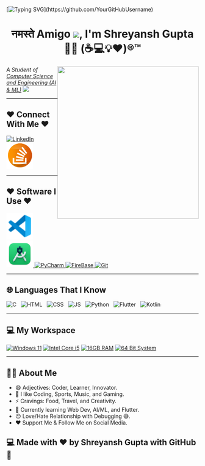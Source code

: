 
[![Typing SVG](https://readme-typing-svg.herokuapp.com/?font=Righteous&color=016EEA&size=60&center=true&vCenter=true&width=900&height=100&lines=Hello+%F0%9F%91%8B+My+Name+is+Shreyansh.;I+Am+a+Software+Developer....;Feel+Free+to+Get+in+Touch.+%F0%9F%98%84;Nice+to+Meet+You!!!...)](https://github.com/YourGitHubUsername)

<h1 align="center">नमस्ते Amigo <img src="https://user-images.githubusercontent.com/74038190/214644145-264f4759-7633-441e-9d67-d8dda9d50d26.gif" width="60px" />, I'm Shreyansh Gupta 👱🏼 (☕💻💡❤️)®™</h1>

<img align='right' src="https://user-images.githubusercontent.com/74038190/219923809-b86dc415-a0c2-4a38-bc88-ad6cf06395a8.gif" width="370" height="400">

*A Student of [Computer Science and Engineering (AI & ML)](https://your-portfolio-link.com)* <img src="https://media.giphy.com/media/WUlplcMpOCEmTGBtBW/giphy.gif" width="40"> 

---

## ❤️ Connect With Me ❤️  

</a> 
<a href="https://www.linkedin.com/in/shreyansh-gupta-634024242">
  <img alt="LinkedIn" height="70px" src="https://img.icons8.com/?size=100&id=13930&format=png&color=000000" />
</a> 
</a>
<a href="https://stackoverflow.com/users/yourid/shreyansh-gupta">
  <img alt="StackOverflow" height="70px" src="https://github.com/sahilihas/README/blob/main/stack-overflow.png">
</a>

---

## ❤️ Software I Use ❤️  

<a href="https://code.visualstudio.com">
 <img alt="Visual Studio" height="70px" src="https://github.com/sahilihas/README/blob/main/icons8-visual-studio-code-2019-48.png" />
</a> 
<a href="https://developer.android.com/studio">
 <img alt="Android Studio" height="70px" src="https://github.com/sahilihas/README/blob/main/android%20studio.png" />
</a>
<a href="https://www.jetbrains.com/pycharm/">
 <img alt="PyCharm" height="70px" src="https://github.com/Anmol-Baranwal/Cool-GIFs-For-GitHub/assets/74038190/de038172-e903-4951-926c-755878deb0b4" />
</a>
<a href="https://firebase.google.com">
  <img alt="FireBase" height="70px" src="https://github.com/Anmol-Baranwal/Cool-GIFs-For-GitHub/assets/74038190/3c16d4f2-b757-4c70-8f42-43d5dddd2c36" />
</a>
<a href="https://git-scm.com">
  <img alt="Git" height="60px" src="https://user-images.githubusercontent.com/74038190/212281775-b468df30-4edc-4bf8-a4ee-f52e1aaddc86.gif" />
</a>

---

## 🌐 Languages That I Know  

<img title="C" height="40px" src="https://github.com/Anmol-Baranwal/Cool-GIFs-For-GitHub/assets/74038190/e0d299f2-767c-4c21-bd49-90f2a19f1a78" /> &nbsp;
<img title="HTML" height="40px" src="https://img.icons8.com/color/48/000000/html-5.png"/> &nbsp;
<img title="CSS" height="40px" src="https://img.icons8.com/color/48/000000/css3.png"/> &nbsp;
<img title="JS" height="40px" src="https://img.icons8.com/color/48/000000/javascript.png"/> &nbsp;
<img title="Python" height="40px" src="https://img.icons8.com/color/48/000000/python.png"/> &nbsp;
<img title="Flutter" height="40px" src="https://img.icons8.com/color/48/000000/flutter.png"/> &nbsp;
<img title="Kotlin" height="40px" src="https://img.icons8.com/color/48/000000/kotlin.png"/> &nbsp;

---

## 💻 My Workspace  

[![Windows 11](https://img.shields.io/badge/Windows%2011-%230078D6.svg?&style=flat-square&logo=windows&logoColor=white)](https://github.com/YourGitHubUsername)
[![Intel Core i5](https://img.shields.io/badge/Intel-Core%20i7%2011th%20Gen-%230071C5.svg?&style=flat-square&logo=intel&logoColor=white)](https://github.com/YourGitHubUsername)
[![16GB RAM](https://img.shields.io/badge/RAM-16GB-%230071C5.svg?&style=flat-square&logoColor=white)](https://github.com/YourGitHubUsername)
[![64 Bit System](https://img.shields.io/badge/System%20Type-64%20Bit-%230071C5.svg?&style=flat-square)](https://github.com/YourGitHubUsername)

---

## 🙋‍♂️ About Me  

- 😄 Adjectives: Coder, Learner, Innovator.  
- 🌈 I like Coding, Sports, Music, and Gaming.  
- ⚡ Cravings: Food, Travel, and Creativity.  
- 🌱 Currently learning Web Dev, AI/ML, and Flutter.  
- 😐 Love/Hate Relationship with Debugging 😅.  
- ❤️ Support Me & Follow Me on Social Media.  



## 💻 Made with ❤️ by **Shreyansh Gupta** with **GitHub** 🙏
